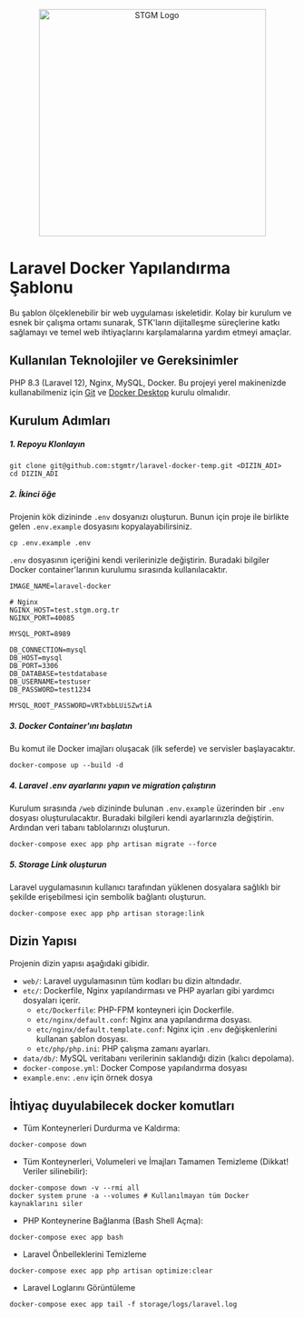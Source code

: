 <p align="center"><a href="https://stgm.org.tr" target="_blank"><img src="https://www.stgm.org.tr/themes/custom/stgm/images/logo/stgm_logo_tr.png" width="400" alt="STGM Logo"></a></p>


# Laravel Docker Yapılandırma Şablonu

Bu şablon ölçeklenebilir bir web uygulaması iskeletidir. Kolay bir kurulum ve esnek bir çalışma ortamı sunarak, STK'ların dijitalleşme süreçlerine katkı sağlamayı ve temel web ihtiyaçlarını karşılamalarına yardım etmeyi amaçlar.

## Kullanılan Teknolojiler ve Gereksinimler

PHP 8.3 (Laravel 12), Nginx, MySQL, Docker. Bu projeyi yerel makinenizde kullanabilmeniz için [Git](https://git-scm.com/book/en/v2/Getting-Started-Installing-Git) ve [Docker Desktop](https://www.docker.com/products/docker-desktop/) kurulu olmalıdır.

## Kurulum Adımları

##### 1. Repoyu Klonlayın
```
git clone git@github.com:stgmtr/laravel-docker-temp.git <DIZIN_ADI>
cd DIZIN_ADI
```

##### 2. İkinci öğe
Projenin kök dizininde `.env` dosyanızı oluşturun. Bunun için proje ile birlikte gelen `.env.example` dosyasını kopyalayabilirsiniz.
```
cp .env.example .env 
```

`.env` dosyasının içeriğini kendi verilerinizle değiştirin. Buradaki bilgiler Docker container'larının kurulumu sırasında kullanılacaktır.
```
IMAGE_NAME=laravel-docker

# Nginx
NGINX_HOST=test.stgm.org.tr
NGINX_PORT=40085

MYSQL_PORT=8989

DB_CONNECTION=mysql
DB_HOST=mysql
DB_PORT=3306
DB_DATABASE=testdatabase
DB_USERNAME=testuser
DB_PASSWORD=test1234

MYSQL_ROOT_PASSWORD=VRTxbbLUiSZwtiA
```

##### 3. Docker Container'ını başlatın
Bu komut ile Docker imajları oluşacak (ilk seferde) ve servisler başlayacaktır.
```
docker-compose up --build -d
```

##### 4. Laravel .env ayarlarını yapın ve migration çalıştırın
Kurulum sırasında `/web` dizininde bulunan `.env.example` üzerinden bir `.env` dosyası oluşturulacaktır. Buradaki bilgileri kendi ayarlarınızla değiştirin. Ardından veri tabanı tablolarınızı oluşturun.
```
docker-compose exec app php artisan migrate --force
```
##### 5. Storage Link oluşturun
Laravel uygulamasının kullanıcı tarafından yüklenen dosyalara sağlıklı bir şekilde erişebilmesi için sembolik bağlantı oluşturun.
```
docker-compose exec app php artisan storage:link
```

## Dizin Yapısı

Projenin dizin yapısı aşağıdaki gibidir.

* `web/`: Laravel uygulamasının tüm kodları bu dizin altındadır.
* `etc/`: Dockerfile, Nginx yapılandırması ve PHP ayarları gibi yardımcı dosyaları içerir.
    * `etc/Dockerfile`: PHP-FPM konteyneri için Dockerfile.
    * `etc/nginx/default.conf`: Nginx ana yapılandırma dosyası.
    * `etc/nginx/default.template.conf`: Nginx için `.env` değişkenlerini kullanan şablon dosyası.
    * `etc/php/php.ini`: PHP çalışma zamanı ayarları.
* `data/db/`: MySQL veritabanı verilerinin saklandığı dizin (kalıcı depolama).
* `docker-compose.yml`: Docker Compose yapılandırma dosyası
* `example.env`: `.env` için örnek dosya

## İhtiyaç duyulabilecek docker komutları

* Tüm Konteynerleri Durdurma ve Kaldırma:
```
docker-compose down
```

* Tüm Konteynerleri, Volumeleri ve İmajları Tamamen Temizleme (Dikkat! Veriler silinebilir):
```
docker-compose down -v --rmi all
docker system prune -a --volumes # Kullanılmayan tüm Docker kaynaklarını siler
```

* PHP Konteynerine Bağlanma (Bash Shell Açma):
```
docker-compose exec app bash
```

* Laravel Önbelleklerini Temizleme
```
docker-compose exec app php artisan optimize:clear
```

* Laravel Loglarını Görüntüleme
```
docker-compose exec app tail -f storage/logs/laravel.log
```
